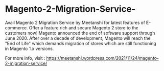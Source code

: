 # Magento-2-Migration-Service-
Avail Magento 2 Migration Service by Meetanshi for latest features of E-commerce. Offer a feature rich and secure Magento 2 store to the customers now! Magento announced the end of software support through June 2020. After over a decade of development, Magento will reach the "End of Life" which demands migration of stores which are still functioning in Magento 1.x versions. 

For more info, visit : https://meetanshi.wordpress.com/2021/11/24/magento-2-migration-service/
